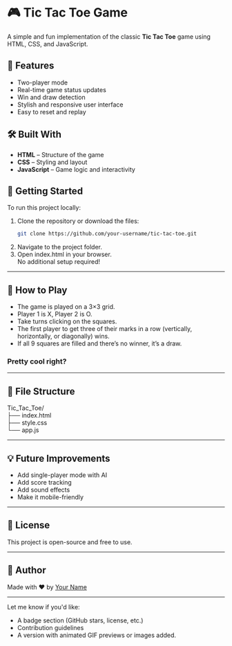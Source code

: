 # 🎮 Tic Tac Toe Game

A simple and fun implementation of the classic **Tic Tac Toe** game using HTML, CSS, and JavaScript.

## 📌 Features

- Two-player mode
- Real-time game status updates
- Win and draw detection
- Stylish and responsive user interface
- Easy to reset and replay

## 🛠️ Built With

- **HTML** – Structure of the game
- **CSS** – Styling and layout
- **JavaScript** – Game logic and interactivity

## 🚀 Getting Started

To run this project locally:

1. Clone the repository or download the files:
   ```bash
   git clone https://github.com/your-username/tic-tac-toe.git
2. Navigate to the project folder.
3. Open index.html in your browser.
<br>No additional setup required!

---

## 🧠 How to Play

- The game is played on a 3×3 grid.
- Player 1 is X, Player 2 is O.
- Take turns clicking on the squares.
- The first player to get three of their marks in a row (vertically, horizontally, or diagonally) wins.
- If all 9 squares are filled and there’s no winner, it’s a draw.
### Pretty cool right?

---

## 📁 File Structure
Tic_Tac_Toe/<br>
├── index.html<br>
├── style.css<br>
└── app.js

---

## 💡 Future Improvements
- Add single-player mode with AI
- Add score tracking
- Add sound effects
- Make it mobile-friendly

---

## 📄 License
This project is open-source and free to use.

---

## 🙌 Author
Made with ❤️ by [Your Name](https://github.com/Sagnik-rc)

---

Let me know if you'd like:
- A badge section (GitHub stars, license, etc.)
- Contribution guidelines
- A version with animated GIF previews or images added.
